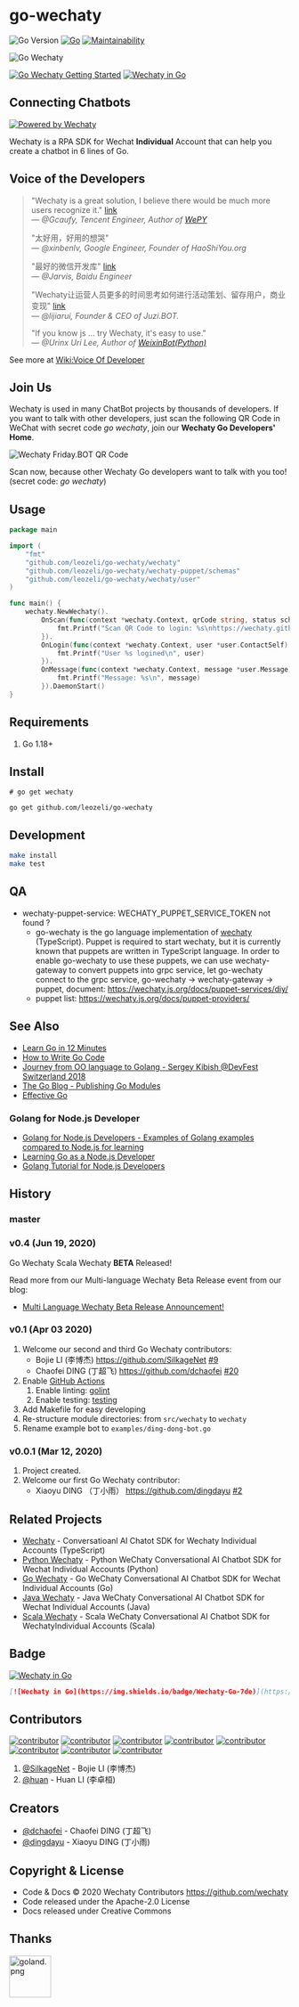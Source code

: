 # go-wechaty

![Go Version](https://img.shields.io/github/go-mod/go-version/wechaty/go-wechaty)
[![Go](https://github.com/leozeli/go-wechaty/workflows/Go/badge.svg)](https://github.com/leozeli/go-wechaty/actions?query=workflow%3AGo)
[![Maintainability](https://api.codeclimate.com/v1/badges/dbae0a43d431b0fccee5/maintainability)](https://codeclimate.com/github/wechaty/go-wechaty/maintainability)

![Go Wechaty](https://wechaty.github.io/go-wechaty/images/go-wechaty.png)

[![Go Wechaty Getting Started](https://img.shields.io/badge/Go%20Wechaty-Getting%20Started-7de)](https://github.com/leozeli/go-wechaty-getting-started)
[![Wechaty in Go](https://img.shields.io/badge/Wechaty-Go-7de)](https://github.com/leozeli/go-wechaty)

## Connecting Chatbots

[![Powered by Wechaty](https://img.shields.io/badge/Powered%20By-Wechaty-brightgreen.svg)](https://github.com/Wechaty/wechaty)

Wechaty is a RPA SDK for Wechat **Individual** Account that can help you create a chatbot in 6 lines of Go.

## Voice of the Developers

> "Wechaty is a great solution, I believe there would be much more users recognize it." [link](https://github.com/Wechaty/wechaty/pull/310#issuecomment-285574472)  
> &mdash; <cite>@Gcaufy, Tencent Engineer, Author of [WePY](https://github.com/Tencent/wepy)</cite>
>
> "太好用，好用的想哭"  
> &mdash; <cite>@xinbenlv, Google Engineer, Founder of HaoShiYou.org</cite>
>
> "最好的微信开发库" [link](http://weibo.com/3296245513/Ec4iNp9Ld?type=comment)  
> &mdash; <cite>@Jarvis, Baidu Engineer</cite>
>
> "Wechaty让运营人员更多的时间思考如何进行活动策划、留存用户，商业变现" [link](http://mp.weixin.qq.com/s/dWHAj8XtiKG-1fIS5Og79g)  
> &mdash; <cite>@lijiarui, Founder & CEO of Juzi.BOT.</cite>
>
> "If you know js ... try Wechaty, it's easy to use."  
> &mdash; <cite>@Urinx Uri Lee, Author of [WeixinBot(Python)](https://github.com/Urinx/WeixinBot)</cite>

See more at [Wiki:Voice Of Developer](https://github.com/Wechaty/wechaty/wiki/Voice%20Of%20Developer)

## Join Us

Wechaty is used in many ChatBot projects by thousands of developers. If you want to talk with other developers, just scan the following QR Code in WeChat with secret code _go wechaty_, join our **Wechaty Go Developers' Home**.

![Wechaty Friday.BOT QR Code](https://wechaty.js.org/img/friday-qrcode.svg)

Scan now, because other Wechaty Go developers want to talk with you too! (secret code: _go wechaty_)

## Usage

```go
package main

import (
	"fmt"
	"github.com/leozeli/go-wechaty/wechaty"
	"github.com/leozeli/go-wechaty/wechaty-puppet/schemas"
	"github.com/leozeli/go-wechaty/wechaty/user"
)

func main() {
	wechaty.NewWechaty().
		OnScan(func(context *wechaty.Context, qrCode string, status schemas.ScanStatus, data string) {
			fmt.Printf("Scan QR Code to login: %s\nhttps://wechaty.github.io/qrcode/%s\n", status, qrCode)
		}).
		OnLogin(func(context *wechaty.Context, user *user.ContactSelf) {
			fmt.Printf("User %s logined\n", user)
		}).
		OnMessage(func(context *wechaty.Context, message *user.Message) {
			fmt.Printf("Message: %s\n", message)
		}).DaemonStart()
}
```

## Requirements

1. Go 1.18+

## Install

```shell
# go get wechaty

go get github.com/leozeli/go-wechaty
```

## Development

```sh
make install
make test
```

## QA
- wechaty-puppet-service: WECHATY_PUPPET_SERVICE_TOKEN not found ? 
  - go-wechaty is the go language implementation of [wechaty](https://github.com/wechaty/wechaty) (TypeScript). Puppet is required to start wechaty, but it is currently known that puppets are written in TypeScript language. In order to enable go-wechaty to use these puppets, we can use wechaty-gateway to convert puppets into grpc service, let go-wechaty connect to the grpc service, go-wechaty -> wechaty-gateway -> puppet, document: https://wechaty.js.org/docs/puppet-services/diy/
  - puppet list: https://wechaty.js.org/docs/puppet-providers/  

## See Also

- [Learn Go in 12 Minutes](https://www.youtube.com/watch?v=C8LgvuEBraI)
- [How to Write Go Code](https://golang.org/doc/code.html)
- [Journey from OO language to Golang - Sergey Kibish @DevFest Switzerland 2018](https://www.youtube.com/watch?v=1ZjvhGfpwJ8)
- [The Go Blog - Publishing Go Modules](https://blog.golang.org/publishing-go-modules)
- [Effective Go](https://golang.org/doc/effective_go.html)

### Golang for Node.js Developer

- [Golang for Node.js Developers - Examples of Golang examples compared to Node.js for learning](https://github.com/miguelmota/golang-for-nodejs-developers)
- [Learning Go as a Node.js Developer](https://nemethgergely.com/learning-go-as-a-nodejs-developer/)
- [Golang Tutorial for Node.js Developers](https://blog.risingstack.com/golang-tutorial-for-nodejs-developers-getting-started/)

## History

### master

### v0.4 (Jun 19, 2020)

Go Wechaty Scala Wechaty **BETA** Released!

Read more from our Multi-language Wechaty Beta Release event from our blog:

- [Multi Language Wechaty Beta Release Announcement!](https://wechaty.js.org/2020/06/19/multi-language-wechaty-beta-release/)

### v0.1 (Apr 03 2020)

1. Welcome our second and third Go Wechaty contributors:
    - Bojie LI (李博杰) <https://github.com/SilkageNet> [#9](https://github.com/leozeli/go-wechaty/pull/9)
    - Chaofei DING (丁超飞) <https://github.com/dchaofei> [#20](https://github.com/leozeli/go-wechaty/pull/20)
1. Enable [GitHub Actions](https://github.com/leozeli/go-wechaty/actions?query=workflow%3AGo)
    1. Enable linting: [golint](https://github.com/golang/lint)
    1. Enable testing: [testing](https://golang.org/pkg/testing/)
1. Add Makefile for easy developing
1. Re-structure module directories: from `src/wechaty` to `wechaty`
1. Rename example bot to `examples/ding-dong-bot.go`

### v0.0.1 (Mar 12, 2020)

1. Project created.
1. Welcome our first Go Wechaty contributor:
    - Xiaoyu DING （丁小雨） <https://github.com/dingdayu> [#2](https://github.com/leozeli/go-wechaty/pull/2)

## Related Projects

- [Wechaty](https://github.com/wechaty/wechaty) - Conversatioanl AI Chatot SDK for Wechaty Individual Accounts (TypeScript)
- [Python Wechaty](https://github.com/wechaty/python-wechaty) - Python WeChaty Conversational AI Chatbot SDK for Wechat Individual Accounts (Python)
- [Go Wechaty](https://github.com/leozeli/go-wechaty) - Go WeChaty Conversational AI Chatbot SDK for Wechat Individual Accounts (Go)
- [Java Wechaty](https://github.com/wechaty/java-wechaty) - Java WeChaty Conversational AI Chatbot SDK for Wechat Individual Accounts (Java)
- [Scala Wechaty](https://github.com/wechaty/scala-wechaty) - Scala WeChaty Conversational AI Chatbot SDK for WechatyIndividual Accounts (Scala)

## Badge

[![Wechaty in Go](https://img.shields.io/badge/Wechaty-Go-7de)](https://github.com/leozeli/go-wechaty)

```md
[![Wechaty in Go](https://img.shields.io/badge/Wechaty-Go-7de)](https://github.com/leozeli/go-wechaty)
```

## Contributors

[![contributor](https://sourcerer.io/fame/huan/wechaty/go-wechaty/images/0)](https://sourcerer.io/fame/huan/wechaty/go-wechaty/links/0)
[![contributor](https://sourcerer.io/fame/huan/wechaty/go-wechaty/images/1)](https://sourcerer.io/fame/huan/wechaty/go-wechaty/links/1)
[![contributor](https://sourcerer.io/fame/huan/wechaty/go-wechaty/images/2)](https://sourcerer.io/fame/huan/wechaty/go-wechaty/links/2)
[![contributor](https://sourcerer.io/fame/huan/wechaty/go-wechaty/images/3)](https://sourcerer.io/fame/huan/wechaty/go-wechaty/links/3)
[![contributor](https://sourcerer.io/fame/huan/wechaty/go-wechaty/images/4)](https://sourcerer.io/fame/huan/wechaty/go-wechaty/links/4)
[![contributor](https://sourcerer.io/fame/huan/wechaty/go-wechaty/images/5)](https://sourcerer.io/fame/huan/wechaty/go-wechaty/links/5)
[![contributor](https://sourcerer.io/fame/huan/wechaty/go-wechaty/images/6)](https://sourcerer.io/fame/huan/wechaty/go-wechaty/links/6)
[![contributor](https://sourcerer.io/fame/huan/wechaty/go-wechaty/images/7)](https://sourcerer.io/fame/huan/wechaty/go-wechaty/links/7)

1. [@SilkageNet](https://github.com/SilkageNet) - Bojie LI (李博杰)
1. [@huan](https://github.com/huan) - Huan LI (李卓桓)

## Creators

- [@dchaofei](https://github.com/dchaofei) - Chaofei DING (丁超飞)
- [@dingdayu](https://github.com/dingdayu) - Xiaoyu DING (丁小雨) 

## Copyright & License

- Code & Docs © 2020 Wechaty Contributors <https://github.com/wechaty>
- Code released under the Apache-2.0 License
- Docs released under Creative Commons

## Thanks
<a href="https://www.jetbrains.com/?from=go-wechaty"><img src="/docs/images/goland.png" width = "75px" height = "75px" alt="goland.png" /></a>
